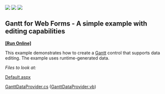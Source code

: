 <!-- default badges list -->
![](https://img.shields.io/endpoint?url=https://codecentral.devexpress.com/api/v1/VersionRange/274753113/20.1.4%2B)
[![](https://img.shields.io/badge/Open_in_DevExpress_Support_Center-FF7200?style=flat-square&logo=DevExpress&logoColor=white)](https://supportcenter.devexpress.com/ticket/details/T902684)
[![](https://img.shields.io/badge/📖_How_to_use_DevExpress_Examples-e9f6fc?style=flat-square)](https://docs.devexpress.com/GeneralInformation/403183)
<!-- default badges end -->
 

## Gantt for Web Forms - A simple example with editing capabilities
<!-- run online -->
**[[Run Online]](https://codecentral.devexpress.com/274753113/)**
<!-- run online end -->

 This example demonstrates how to create a [Gantt](https://docs.devexpress.com/AspNet/DevExpress.Web.ASPxGantt.ASPxGantt) control that supports data editing. The example uses runtime-generated data. 
 
 *Files to look at:* 
 
 [Default.aspx](./CS/DXWebApplication/Default.aspx.cs)
 
 [GanttDataProvider.cs](./CS/DXWebApplication/App_Data/GanttDataProvider.cs) ([GanttDataProvider.vb][0])



[0]: ./VB/DXWebApplication/App_Data/GanttDataProvider.vb
